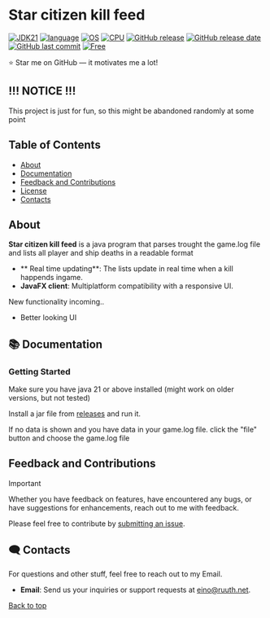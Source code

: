 # Star citizen kill feed






[![JDK21](https://img.shields.io/badge/JDK-21-512BD4)]()
[![language](https://img.shields.io/badge/Java-%23ED8B00.svg?logo=openjdk&logoColor=white)]()
[![OS](https://img.shields.io/badge/OS-Linux%2C%20Windows-0078D4)]()
[![CPU](https://img.shields.io/badge/CPU-x86-FF8C00)]()
[![GitHub release](https://img.shields.io/github/v/release/EinoRuuth/Star-Citizen-kill-feed)](#)
[![GitHub release date](https://img.shields.io/github/release-date/EinoRuuth/Star-Citizen-kill-feed)](https://github.com/EinoRuuth/Star-Citizen-kill-feed/releases)
[![GitHub last commit](https://img.shields.io/github/last-commit/EinoRuuth/Star-Citizen-kill-feed)](#)
[![Free](https://img.shields.io/badge/free_for_non_commercial_use-brightgreen)](#-license)

⭐ Star me on GitHub — it motivates me a lot!




## !!! NOTICE !!!

This project is just for fun, so this might be abandoned randomly at some point

## Table of Contents
- [About](#-about)
- [Documentation](#-documentation)
- [Feedback and Contributions](#-feedback-and-contributions)
- [License](#-license)
- [Contacts](#%EF%B8%8F-contacts)

##  About

**Star citizen kill feed** is a java program that parses trought the game.log file and lists all player and ship deaths in a readable format

- ** Real time updating**: The lists update in real time when a kill happends ingame. 
- **JavaFX client**: Multiplatform compatibility with a responsive UI.  


New functionality incoming..
- Better looking UI


## 📚 Documentation 

### Getting Started
Make sure you have java 21 or above installed (might work on older versions, but not tested)

Install a jar file from [releases](https://github.com/EinoRuuth/Star-Citizen-kill-feed/releases) and run it.

If no data is shown and you have data in your game.log file. click the "file" button and choose the game.log file


##  Feedback and Contributions

> [!IMPORTANT]
> Whether you have feedback on features, have encountered any bugs, or have suggestions for enhancements, reach out to me with feedback. 

Please feel free to contribute by [submitting an issue](https://github.com/EinoRuuth/Star-Citizen-kill-feed/issues).


## 🗨️ Contacts

For questions and other stuff, feel free to reach out to my Email.

- **Email**: Send us your inquiries or support requests at [eino@ruuth.net](mailto:eino@ruuth.net).

[Back to top](#top)
